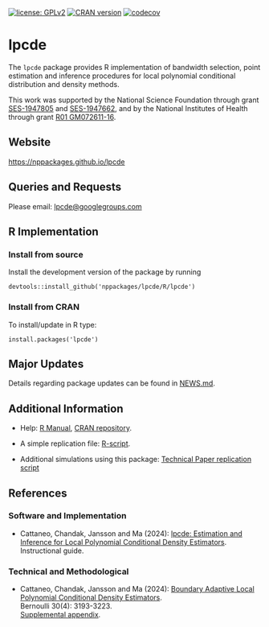   [![license: GPLv2](https://img.shields.io/badge/license-GPLv2-blue.svg)](https://www.gnu.org/licenses/old-licenses/gpl-2.0.html)
[![CRAN version](https://img.shields.io/cran/v/lpcde?color=7733BB&label=CRAN)](https://cran.r-project.org/web/packages/lpcde/index.html)
[![codecov](https://codecov.io/gh/nppackages/lpcde/branch/main/graph/badge.svg?token=DE4RI272QB)](https://codecov.io/gh/nppackages/lpcde)

# lpcde

The `lpcde` package provides R implementation of bandwidth selection, point estimation and inference procedures for local polynomial conditional distribution and density methods.

This work was supported by the National Science Foundation through grant [SES-1947805](https://www.nsf.gov/awardsearch/showAward?AWD_ID=1947805) and [SES-1947662](https://www.nsf.gov/awardsearch/showAward?AWD_ID=1947662), and by the National Institutes of Health through grant [R01 GM072611-16](https://reporter.nih.gov/project-details/10093056).

## Website

https://nppackages.github.io/lpcde

## Queries and Requests

Please email: [lpcde@googlegroups.com](mailto:lpcde@googlegroups.com)

## R Implementation

### Install from source

Install the development version of the package by running

```
devtools::install_github('nppackages/lpcde/R/lpcde')
```

### Install from CRAN
To install/update in R type:

```
install.packages('lpcde')
```

## Major Updates
Details regarding package updates can be found in [NEWS.md](https://github.com/nppackages/lpcde/blob/main/R/lpcde/NEWS.md).

## Additional Information

- Help: [R Manual](https://cran.r-project.org/web/packages/lpcde/lpcde.pdf), [CRAN repository](https://cran.r-project.org/web/packages/lpcde/index.html).

- A simple replication file: [R-script](R/lpcde_illustration.R).

- Additional simulations using this package: [Technical Paper replication script](https://github.com/nppackages-replication/CCJM_2024_Bernoulli)


## References

### Software and Implementation

- Cattaneo, Chandak, Jansson and Ma (2024): [lpcde: Estimation and Inference for Local Polynomial Conditional Density Estimators](https://nppackages.github.io/references/Cattaneo-Chandak-Jansson-Ma_2024_lpcde.pdf).<br>
Instructional guide.


### Technical and Methodological

- Cattaneo, Chandak, Jansson and Ma (2024): [Boundary Adaptive Local Polynomial Conditional Density Estimators](https://nppackages.github.io/references/Cattaneo-Chandak-Jansson-Ma_2024_Bernoulli.pdf).<br>
Bernoulli 30(4): 3193-3223.<br>
[Supplemental appendix](https://nppackages.github.io/references/Cattaneo-Chandak-Jansson-Ma_2024_Bernoulli--Supplemental.pdf).


<br><br>
